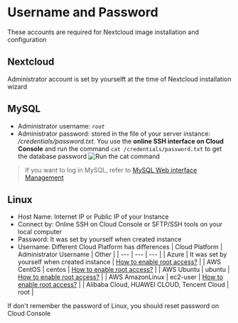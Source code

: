 # Username and Password

These accounts are required for Nextcloud image installation and configuration

## Nextcloud

Administrator account is set by yourselft at the time of Nextcloud installation wizard

## MySQL

* Administrator username: *`root`*
* Administrator password: stored in the file of your server instance: */credentials/password.txt*. You use the **online SSH interface on Cloud Console** and run the command `cat /credentials/password.txt` to get the database password
   ![Run the cat command](https://libs.websoft9.com/Websoft9/DocsPicture/zh/common/catdbpassword-websoft9.png)

> If you want to log in MySQL, refer to [MySQL Web interface Management](/admin-mysql.md)

## Linux

* Host Name: Internet IP or Public IP of your Instance
* Connect by: Online SSH on Cloud Console or SFTP/SSH tools on your local computer
* Password: It was set by yourself when created instance
* Username: Different Cloud Platform has differences
   |  Cloud Platform   |  Administrator Username   | Other |
   | --- | --- | --- |
   |  Azure   |  It was set by yourself when created instance   | [How to enable root access?](https://support.websoft9.com/docs/azure/server-login.html#sample2-enable-the-root-username) |
   |  AWS CentOS   |  centos   | [How to enable root access?](https://support.websoft9.com/docs/aws/server-login.html#sample2-enable-the-root-username) |
   |  AWS Ubuntu   |  ubuntu   | [How to enable root access?](https://support.websoft9.com/docs/aws/server-login.html#sample2-enable-the-root-username) |
   |  AWS AmazonLinux   |  ec2-user   | [How to enable root access?](https://support.websoft9.com/docs/aws/server-login.html#sample2-enable-the-root-username) |
   |  Alibaba Cloud, HUAWEI CLOUD, Tencent Cloud |  root   |

If don't remember the password of Linux, you should reset password on Cloud Console